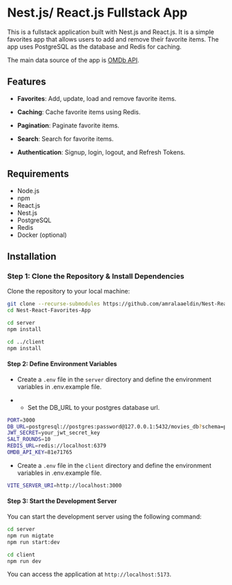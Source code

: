 # Nest.js/ React.js Fullstack App

This is a fullstack application built with Nest.js and React.js. It is a simple favorites app that allows users to add and remove their favorite items. The app uses PostgreSQL as the database and Redis for caching.

The main data source of the app is [OMDb API]('https://www.omdbapi.com/').

## Features

- **Favorites**: Add, update, load and remove favorite items.

- **Caching**: Cache favorite items using Redis.

- **Pagination**: Paginate favorite items.

- **Search**: Search for favorite items.

- **Authentication**: Signup, login, logout, and Refresh Tokens.

## Requirements

- Node.js
- npm
- React.js
- Nest.js
- PostgreSQL
- Redis
- Docker (optional)

## Installation

### Step 1: Clone the Repository & Install Dependencies

Clone the repository to your local machine:

```bash
git clone --recurse-submodules https://github.com/amralaaeldin/Nest-React-Favorites-App
cd Nest-React-Favorites-App

cd server
npm install

cd ../client
npm install
```

#### Step 2: Define Environment Variables

- Create a `.env` file in the `server` directory and define the environment variables in .env.example file.

- - Set the DB_URL to your postgres database url.

```bash
PORT=3000
DB_URL=postgresql://postgres:password@127.0.0.1:5432/movies_db?schema=public
JWT_SECRET=your_jwt_secret_key
SALT_ROUNDS=10
REDIS_URL=redis://localhost:6379
OMDB_API_KEY=81e71765
```

- Create a `.env` file in the `client` directory and define the environment variables in .env.example file.

```bash
VITE_SERVER_URI=http://localhost:3000
```

#### Step 3: Start the Development Server

You can start the development server using the following command:

```bash
cd server
npm run migtate
npm run start:dev
```

```bash
cd client
npm run dev
```

You can access the application at `http://localhost:5173`.

